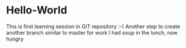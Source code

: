 # Hello-World
This is first learning session in GIT repository :-) 
Another step to create another branch similar to master for work
I had soup in the lunch, now hungry
